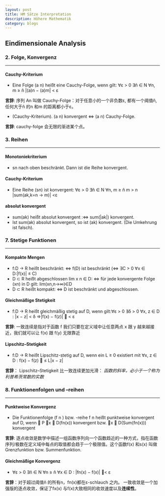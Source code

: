 ```yaml
---
layout: post
title: HM Sätze Interpretation 
description: Höhere Mathematik
category: blogs
---
```

## Eindimensionale Analysis

### 2. Folge, Konvergenz
--------------
#### Cauchy-Kriterium
* Eine Folge (a n) heißt eine Cauchy-Folge, wenn gilt: ∀ε > 0 ∃ñ ∈ N ∀n, m ≥ ñ |(a)n − (a)m| < ε
  
**言辞**: 序列 An 叫做 Cauchy-Folge：对于任意小的一个非负数ε, 都有一个阈值ñ,任何大于ñ 的n 和m 的距离都小于ε。

* (Cauchy-Kriterium). (a n) konvergent ⇔ (a n) Cauchy-Folge.
  
**言辞**: cauchy-folge 会无限的渐进某个点。

### 3. Reihen
-----------------
#### Monotoniekriterium
* sn nach oben beschränkt. Dann ist die Reihe konvergent.
#### Cauchy-Kriterium 
* Eine Reihe (sn) ist konvergent: ∀ε > 0 ∃ñ ∈ N ∀n, m ≥ ñ m > n |sum(ak,k=n -> m)| <ε
#### absolut konvergent
* sum(ak) heißt absolut konvergent :⇔ sum(|ak|) konvergent.  
* Ist sum(ak) absolut konvergent, so ist (ak) konvergent. (Die Umkehrung ist falsch).

### 7. Stetige Funktionen
-------------------
#### Kompakte Mengen
* f:D → R heißt beschränkt: ⇔ f(D) ist beschränkt (⇔ ∃C > 0 ∀x ∈ D:|f(x)| ≤ C)
* D ⊂ R heißt abgeschlossen lim x n ∈ D: ⇔ für jede konvergente Folge (xn) in D gilt: lim(xn,n→∞)∈D
* D ⊂ R heißt kompakt: ⇔ D ist beschränkt und abgeschlossen.

#### Gleichmäßige Stetigkeit
* f:D → R heißt gleichmäßig stetig auf D, wenn gilt:∀ε > 0 ∃δ > 0 ∀x, z ∈ D : |x − z| < δ ⇒|f(x) − f(z)|  < ε

**言辞**: 一致连续是指对于函数 f 我们只要在定义域中让任意两点 x 跟 y 越来越接近，我们就可以让 f(x) 跟 f(y) 无限靠近

#### Lipschitz–Stetigkeit
* f:D → R heißt Lipschitz-stetig auf D, wenn ein L ≥ 0 existiert mit ∀x, z ∈ D : f(x) − f(z)  ≤ L|x − z|

**言辞**： Lipschitz–Stetigkeit 比一致连续更加光滑： *函数的斜率，必小于一个称为利普希茨常数的实数*

### 8. Funktionenfolgen und –reihen
-------------------
#### Punktweise Konvergenz
* Die Funktionenfolge (f n ) bzw. -reihe f n heißt punktweise konvergent auf D, wenn  P ∀x ∈ D(fn(x)) konvergent bzw. ∀x ∈ D(Sum(fn(x))) konvergent

**言辞**: 逐点收敛是数学中描述一组函数序列向一个函数趋近的一种方式，指在函数序列/极数在定义域中每点的取值都会趋于一个极限值。这个函数f(x) 和s(x) 叫做Grenzfunktion bzw. Summenfunktion.

#### Gleichmäßige Konvergenz
* ∀ε > 0 ∃ñ ∈ N ∀n ≥ ñ ∀x ∈ D : |fn(x) − f(x)| < ε

**言辞**：对于超过阈值ñ 的所有n，fn(x)都在ε-schlauch 之内。 一致收敛是一个加强版的逐点收敛，保证了fx(x) 与f(x)大致相同的收敛速度以及**连续性**。